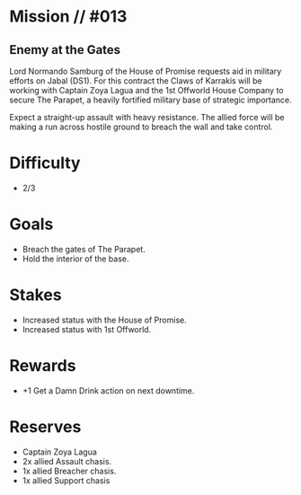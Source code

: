 # Mission // #013
## Enemy at the Gates

Lord Normando Samburg of the House of Promise requests aid in military efforts on Jabal (DS1). For this contract the Claws of Karrakis will be working with Captain Zoya Lagua and the 1st Offworld House Company to secure The Parapet, a heavily fortified military base of strategic importance.   

Expect a straight-up assault with heavy resistance. The allied force will be making a run across hostile ground to breach the wall and take control.

# Difficulty
- 2/3

# Goals
- Breach the gates of The Parapet.
- Hold the interior of the base.

# Stakes
- Increased status with the House of Promise.
- Increased status with 1st Offworld.

# Rewards
- +1 Get a Damn Drink action on next downtime.

# Reserves
- Captain Zoya Lagua
- 2x allied Assault chasis.
- 1x allied Breacher chasis.
- 1x allied Support chasis